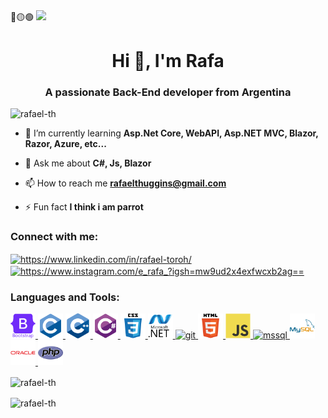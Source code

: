 <div>
🔴🟡🟢
<img src="https://media.giphy.com/media/v1.Y2lkPTc5MGI3NjExZWpiMXBmdHp6NzNoN2dzeGx1Y2xyZDN1cmlrcjNqNjI2eXE5dmkwMiZlcD12MV9naWZzX3NlYXJjaCZjdD1n/CuuSHzuc0O166MRfjt/giphy.gif" width=400px/>
<br>

<h1 align="center">Hi 👋, I'm Rafa</h1>
<h3 align="center">A passionate Back-End developer from Argentina</h3>

<p align="left"> <img src="https://komarev.com/ghpvc/?username=rafael-th&label=Profile%20views&color=0e75b6&style=flat" alt="rafael-th" /> </p>

- 🌱 I’m currently learning **Asp.Net Core, WebAPI, Asp.NET MVC, Blazor, Razor, Azure, etc...**

- 💬 Ask me about **C#, Js, Blazor**

- 📫 How to reach me **rafaelthuggins@gmail.com**

- ⚡ Fun fact **I think i am parrot**

<h3 align="left">Connect with me:</h3>
<p align="left">
<a href="https://linkedin.com/in/https://www.linkedin.com/in/rafael-toroh/" target="blank"><img align="center" src="https://raw.githubusercontent.com/rahuldkjain/github-profile-readme-generator/master/src/images/icons/Social/linked-in-alt.svg" alt="https://www.linkedin.com/in/rafael-toroh/" height="30" width="40" /></a>
<a href="https://instagram.com/https://www.instagram.com/e_rafa_?igsh=mw9ud2x4exfwcxb2ag==" target="blank"><img align="center" src="https://raw.githubusercontent.com/rahuldkjain/github-profile-readme-generator/master/src/images/icons/Social/instagram.svg" alt="https://www.instagram.com/e_rafa_?igsh=mw9ud2x4exfwcxb2ag==" height="30" width="40" /></a>
</p>

<h3 align="left">Languages and Tools:</h3>
<p align="left"> <a href="https://getbootstrap.com" target="_blank" rel="noreferrer"> <img src="https://raw.githubusercontent.com/devicons/devicon/master/icons/bootstrap/bootstrap-plain-wordmark.svg" alt="bootstrap" width="40" height="40"/> </a> <a href="https://www.cprogramming.com/" target="_blank" rel="noreferrer"> <img src="https://raw.githubusercontent.com/devicons/devicon/master/icons/c/c-original.svg" alt="c" width="40" height="40"/> </a> <a href="https://www.w3schools.com/cpp/" target="_blank" rel="noreferrer"> <img src="https://raw.githubusercontent.com/devicons/devicon/master/icons/cplusplus/cplusplus-original.svg" alt="cplusplus" width="40" height="40"/> </a> <a href="https://www.w3schools.com/cs/" target="_blank" rel="noreferrer"> <img src="https://raw.githubusercontent.com/devicons/devicon/master/icons/csharp/csharp-original.svg" alt="csharp" width="40" height="40"/> </a> <a href="https://www.w3schools.com/css/" target="_blank" rel="noreferrer"> <img src="https://raw.githubusercontent.com/devicons/devicon/master/icons/css3/css3-original-wordmark.svg" alt="css3" width="40" height="40"/> </a> <a href="https://dotnet.microsoft.com/" target="_blank" rel="noreferrer"> <img src="https://raw.githubusercontent.com/devicons/devicon/master/icons/dot-net/dot-net-original-wordmark.svg" alt="dotnet" width="40" height="40"/> </a> <a href="https://git-scm.com/" target="_blank" rel="noreferrer"> <img src="https://www.vectorlogo.zone/logos/git-scm/git-scm-icon.svg" alt="git" width="40" height="40"/> </a> <a href="https://www.w3.org/html/" target="_blank" rel="noreferrer"> <img src="https://raw.githubusercontent.com/devicons/devicon/master/icons/html5/html5-original-wordmark.svg" alt="html5" width="40" height="40"/> </a> <a href="https://developer.mozilla.org/en-US/docs/Web/JavaScript" target="_blank" rel="noreferrer"> <img src="https://raw.githubusercontent.com/devicons/devicon/master/icons/javascript/javascript-original.svg" alt="javascript" width="40" height="40"/> </a> <a href="https://www.microsoft.com/en-us/sql-server" target="_blank" rel="noreferrer"> <img src="https://www.svgrepo.com/show/303229/microsoft-sql-server-logo.svg" alt="mssql" width="40" height="40"/> </a> <a href="https://www.mysql.com/" target="_blank" rel="noreferrer"> <img src="https://raw.githubusercontent.com/devicons/devicon/master/icons/mysql/mysql-original-wordmark.svg" alt="mysql" width="40" height="40"/> </a> <a href="https://www.oracle.com/" target="_blank" rel="noreferrer"> <img src="https://raw.githubusercontent.com/devicons/devicon/master/icons/oracle/oracle-original.svg" alt="oracle" width="40" height="40"/> </a> <a href="https://www.php.net" target="_blank" rel="noreferrer"> <img src="https://raw.githubusercontent.com/devicons/devicon/master/icons/php/php-original.svg" alt="php" width="40" height="40"/> </a>  </p>

<p><img align="center" src="https://github-readme-stats.vercel.app/api/top-langs?username=rafael-th&show_icons=true&locale=en&layout=compact" alt="rafael-th" /></p>

<p><img align="center" src="https://github-readme-streak-stats.herokuapp.com/?user=rafael-th&" alt="rafael-th" /></p>



</div>
